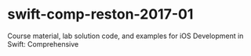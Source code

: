 # swift-comp-reston-2017-01
Course material, lab solution code, and examples for iOS Development in Swift: Comprehensive
